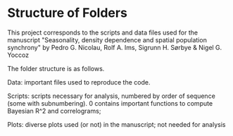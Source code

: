 # Structure of Folders 
 
This project corresponds to the scripts and data files used for the manuscript "Seasonality, density dependence and spatial population synchrony" by Pedro G. Nicolau, Rolf A. Ims, Sigrunn H. Sørbye & Nigel G. Yoccoz

The folder structure is as follows.

Data: important files used to reproduce the code. 

Scripts: scripts necessary for analysis, numbered by order of sequence (some with subnumbering). 0 contains important functions to compute Bayesian R^2 and correlograms;

Plots: diverse plots used (or not) in the manuscript; not needed for analysis
